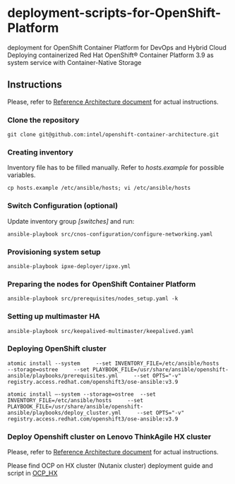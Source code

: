 # deployment-scripts-for-OpenShift-Platform
deployment for OpenShift Container Platform for  DevOps and Hybrid Cloud
Deploying containerized Red Hat OpenShift® Container Platform 3.9 as system service with Container-Native Storage

## Instructions
Please, refer to [Reference Architecture document](https://lenovopress.com/lp0968-red-hat-openshift-container-platform-reference-architecture)
 for actual instructions.

### Clone the repository
`git clone git@github.com:intel/openshift-container-architecture.git`

### Creating inventory
Inventory file has to be filled manually.
Refer to *hosts.example* for possible variables.

`cp hosts.example /etc/ansible/hosts;
vi /etc/ansible/hosts`

### Switch Configuration (optional)
Update inventory group *[switches]* and run:

`ansible-playbook src/cnos-configuration/configure-networking.yaml`

### Provisioning system setup

`ansible-playbook ipxe-deployer/ipxe.yml`

### Preparing the nodes for OpenShift Container Platform

`ansible-playbook src/prerequisites/nodes_setup.yaml -k`

### Setting up multimaster HA

`ansible-playbook src/keepalived-multimaster/keepalived.yaml`

### Deploying OpenShift cluster

`atomic install --system     --set INVENTORY_FILE=/etc/ansible/hosts     --storage=ostree     --set PLAYBOOK_FILE=/usr/share/ansible/openshift-ansible/playbooks/prerequisites.yml     --set OPTS="-v"     registry.access.redhat.com/openshift3/ose-ansible:v3.9`

`atomic install –-system --storage=ostree  --set INVENTORY_FILE=/etc/ansible/hosts     --set PLAYBOOK_FILE=/usr/share/ansible/openshift-ansible/playbooks/deploy_cluster.yml     --set OPTS="-v"     registry.access.redhat.com/openshift3/ose-ansible:v3.9`

### Deploy Openshift cluster on Lenovo ThinkAgile HX cluster
Please, refer to [Reference Architecture document](???)
 for actual instructions.
 
Please find OCP on HX cluster (Nutanix cluster) deployment guide and script in [OCP_HX](https://github.com/lenovo/deployment-scripts-for-OpenShift-Platform/tree/master/OCP_HX)
